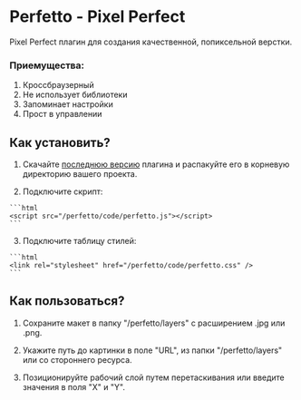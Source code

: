 # Perfetto - Pixel Perfect

Pixel Perfect плагин для создания качественной, попиксельной верстки.

### Приемущества:

1. Кроссбраузерный
2. Не использует библиотеки
3. Запоминает настройки
4. Прост в управлении

## Как установить?

  1. Скачайте [последнюю версию](https://github.com/letscodeme/Perfetto/archive/master.zip) плагина и распакуйте его в корневую директорию вашего проекта.

  2. Подключите скрипт:

    ```html
    <script src="/perfetto/code/perfetto.js"></script>
    ```

  3. Подключите таблицу стилей:

    ```html
    <link rel="stylesheet" href="/perfetto/code/perfetto.css" />
    ```

## Как пользоваться?

1. Сохраните макет в папку "/perfetto/layers" с расширением .jpg или .png.

2. Укажите путь до картинки в поле "URL", из папки "/perfetto/layers" или со стороннего ресурса.

3. Позиционируйте рабочий слой путем перетаскивания или введите значения в поля "X" и "Y".